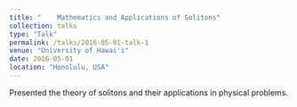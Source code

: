 ```yaml
---
title: "	Mathematics and Applications of Solitons"
collection: talks
type: "Talk"
permalink: /talks/2016-05-01-talk-1
venue: "University of Hawai'i"
date: 2016-05-01
location: "Honolulu, USA"
---
```


Presented the theory of solitons and their applications in physical problems.
